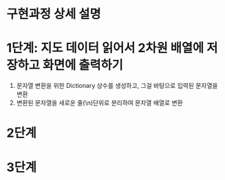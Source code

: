 # 구현과정 상세 설명

# 1단계: 지도 데이터 읽어서 2차원 배열에 저장하고 화면에 출력하기
1. 문자열 변환을 위한 Dictionary 상수를 생성하고, 그걸 바탕으로 입력된 문자열을 변환
2. 변환된 문자열을 새로운 줄(\n)단위로 분리하여 문자열 배열로 변환

# 2단계

# 3단계

